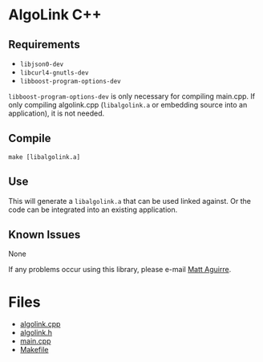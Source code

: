 # AlgoLink C++

## Requirements

- `libjson0-dev`
- `libcurl4-gnutls-dev`
- `libboost-program-options-dev`

`libboost-program-options-dev` is only necessary for compiling main.cpp. If only compiling algolink.cpp (`libalgolink.a` or embedding source into an application), it is not needed.

## Compile

```
make [libalgolink.a]
```

## Use

This will generate a `libalgolink.a` that can be used linked against. Or the code can be integrated into an existing application.

## Known Issues

None

If any problems occur using this library, please e-mail [Matt Aguirre](matta@artistech.com).

# Files

- [algolink.cpp](algolink.cpp)
- [algolink.h](algolink.h)
- [main.cpp](main.cpp)
- [Makefile](Makefile)

